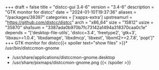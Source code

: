 +++
draft = false
title = "distcc-gui 3.4-6"
version = "3.4-6"
description = "GTK monitor for distcc"
date = "2024-01-10T19:37:36"
aliases = "/packages/38397"
categories = ['xapps-extra']
upstreamurl = "https://github.com/distcc/distcc"
arch = "x86_64"
size = "15812"
usize = "35870"
sha1sum = "3387ada0b970b7fc73142a1494a318370caa0c1e"
depends = "['desktop-file-utils', 'distcc=3.4', 'freetype2', 'gtk+3', 'libxau>=1.0.4', 'libxdamage', 'libxdmcp', 'libxext', 'libxml2>=2.7.8', 'popt']"
+++
GTK monitor for distcc{{< spoiler text="show files" >}}* /usr/bin/distccmon-gnome
* /usr/share/applications/distccmon-gnome.desktop
* /usr/share/pixmaps/distccmon-gnome.png
{{< /spoiler >}}